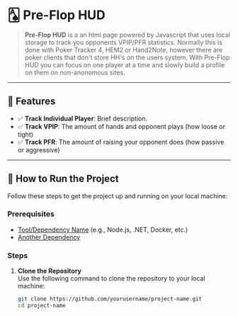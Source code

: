 # 🂡 Pre-Flop HUD


> **Pre-Flop HUD** is a an html page powered by Javascript that uses local storage to track you opponents VPIP/PFR
> statistics.  Normally this is done with Poker Tracker 4, HEM2 or Hand2Note, however there are poker clients that
> don't store HH's on the users system.  With Pre-Flop HUD you can focus on one player at a time and slowly build a
> profile on them on non-anonomous sites.

---

## 🌟 Features

- ✅ **Track Individual Player**: Brief description.
- ✅ **Track VPIP**: The amount of hands and opponent plays (how loose or tight)
- ✅ **Track PFR**: The amount of raising your opponent does (how passive or aggressive)

---

## 🚀 How to Run the Project

Follow these steps to get the project up and running on your local machine:

### Prerequisites
- [Tool/Dependency Name](https://example.com) (e.g., Node.js, .NET, Docker, etc.)
- [Another Dependency](https://example.com)

### Steps

1. **Clone the Repository**  
   Use the following command to clone the repository to your local machine:
   ```bash
   git clone https://github.com/yourusername/project-name.git
   cd project-name




